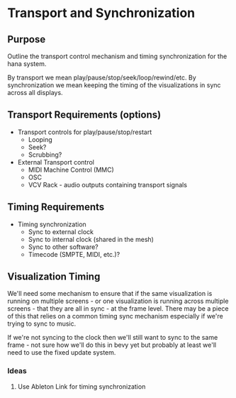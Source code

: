 # Transport and Synchronization
## Purpose
Outline the transport control mechanism and timing synchronization for the hana system.

By transport we mean play/pause/stop/seek/loop/rewind/etc. By synchronization we mean keeping the timing of the visualizations in sync across all displays.

## Transport Requirements (options)
- Transport controls for play/pause/stop/restart
  - Looping
  - Seek?
  - Scrubbing?
- External Transport control
  - MIDI Machine Control (MMC)
  - OSC
  - VCV Rack - audio outputs containing transport signals

## Timing Requirements
- Timing synchronization
  - Sync to external clock
  - Sync to internal clock (shared in the mesh)
  - Sync to other software?
  - Timecode (SMPTE, MIDI, etc.)?

## Visualization Timing
We'll need some mechanism to ensure that if the same visualization is running on multiple screens - or one visualization is running across multiple screens - that they are all in sync - at the frame level. There may be a piece of this that relies on a common timing sync mechanism especially if we're trying to sync to music.

If we're not syncing to the clock then we'll still want to sync to the same frame - not sure how we'll do this in bevy yet but probably at least we'll need to use the fixed update system.

### Ideas
1. Use Ableton Link for timing synchronization
